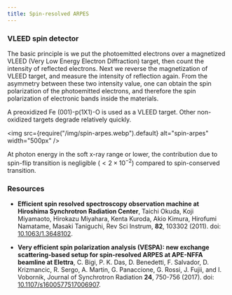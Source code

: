 ```yaml
---
title: Spin-resolved ARPES
---
```


### VLEED spin detector
The basic principle is we put the photoemitted electrons over a magnetized VLEED
(Very Low Energy Electron Diffraction) target, then count the intensity of
reflected electrons. Next we reverse the magnetization of VLEED target, and
measure the intensity of reflection again. From the asymmetry between these two
intensity value, one can obtain the spin polarization of the photoemitted
electrons, and therefore the spin polarization of electronic bands inside the
materials.

A preoxidized Fe (001)-p(1X1)-O is used as a VLEED target. Other non-oxidized
targets degrade relatively quickly.

<img src={require("/img/spin-arpes.webp").default} alt="spin-arpes" width="500px" />

At photon energy in the soft x-ray range or lower, the contribution due to
spin-flip transition is negligible $(< 2 \times 10^{−2})$ compared to
spin-conserved transition.

### Resources
- **Efficient spin resolved spectroscopy observation machine at Hiroshima Synchrotron Radiation Center**, Taichi Okuda, Koji Miyamaoto, Hirokazu Miyahara, Kenta Kuroda, Akio Kimura, Hirofumi Namatame, Masaki Taniguchi, Rev Sci Instrum, **82**, 103302 (2011).  doi: [10.1063/1.3648102](https://doi.org/10.1063/1.3648102).

- **Very efficient spin polarization analysis (VESPA): new exchange scattering-based setup for spin-resolved ARPES at APE-NFFA beamline at Elettra**, C. Bigi, P. K. Das, D. Benedetti, F. Salvador, D. Krizmancic, R. Sergo, A. Martin, G. Panaccione, G. Rossi, J. Fujii, and I. Vobornik, Journal of Synchrotron Radiation **24**, 750-756 (2017). doi: [10.1107/s1600577517006907](https://doi.org/10.1107/s1600577517006907).
